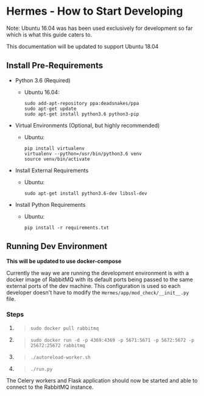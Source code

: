 # Hermes - How to Start Developing

Note: Ubuntu 16.04 was has been used exclusively for development so far which is what this guide caters to.

This documentation will be updated to support Ubuntu 18.04



## Install Pre-Requirements
- Python 3.6 (Required)
    - Ubuntu 16.04:
        ```
        sudo add-apt-repository ppa:deadsnakes/ppa
        sudo apt-get update
        sudo apt-get install python3.6 python3-pip
        ```
- Virtual Environments (Optional, but highly recommended)
    - Ubuntu:
        ```
        pip install virtualenv
        virtualenv --python=/usr/bin/python3.6 venv
        source venv/bin/activate
        ```

- Install External Requirements
    - Ubuntu:
        ```
        sudo apt-get install python3.6-dev libssl-dev
        ```
- Install Python Requirements
    - Ubuntu:
        ```
        pip install -r requirements.txt
        ```

## Running Dev Environment
**This will be updated to use docker-compose**

Currently the way we are running the development environment is with a docker image of RabbitMQ with its default ports being passed to the same external ports of the dev machine.  This configuration is used so each developer doesn't have to modify the `Hermes/app/mod_check/__init__.py` file.

### Steps
1) >`sudo docker pull rabbitmq`
2) >`sudo docker run -d -p 4369:4369 -p 5671:5671 -p 5672:5672 -p 25672:25672 rabbitmq`
3) >`./autoreload-worker.sh`
4) >`./run.py`

The Celery workers and Flask application should now be started and able to connect to the RabbitMQ instance.
